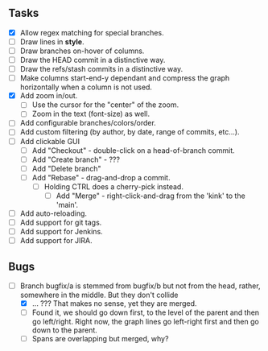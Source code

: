 ## Tasks

- [x] Allow regex matching for special branches.
- [ ] Draw lines in __style__.
- [ ] Draw branches on-hover of columns.
- [ ] Draw the HEAD commit in a distinctive way.
- [ ] Draw the refs/stash commits in a distinctive way.
- [ ] Make columns start-end-y dependant and compress the graph horizontally when a column is not used.
- [X] Add zoom in/out.
  - [ ] Use the cursor for the "center" of the zoom.
  - [ ] Zoom in the text (font-size) as well.
- [ ] Add configurable branches/colors/order.
- [ ] Add custom filtering (by author, by date, range of commits, etc...).
- [ ] Add clickable GUI
    - [ ] Add "Checkout" - double-click on a head-of-branch commit.
    - [ ] Add "Create branch" - ???
    - [ ] Add "Delete branch"
    - [ ] Add "Rebase" - drag-and-drop a commit.
        - [ ] Holding CTRL does a cherry-pick instead.
            - [ ] Add "Merge"    - right-click-and-drag from the 'kink' to the 'main'.
- [ ] Add auto-reloading.
- [ ] Add support for git tags.
- [ ] Add support for Jenkins.
- [ ] Add support for JIRA.

## Bugs
- [ ] Branch bugfix/a is stemmed from bugfix/b but not from the head, rather, somewhere in the middle. But they don't collide
    - [X] ... ??? That makes no sense, yet they are merged.
    - [ ] Found it, we should go down first, to the level of the parent and then go left/right. Right now, the graph lines go left-right first and then go down to the parent.
    - [ ] Spans are overlapping but merged, why?